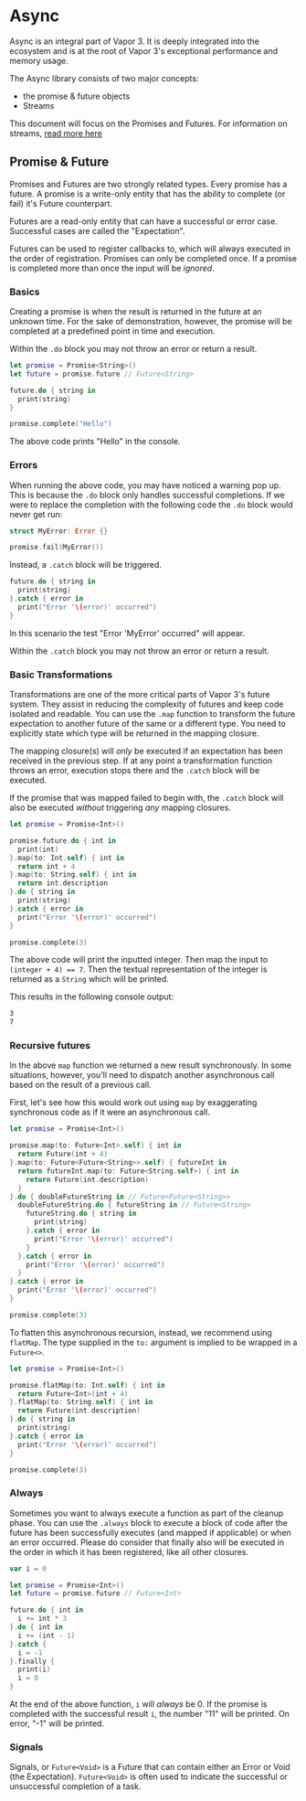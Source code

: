 # Async

Async is an integral part of Vapor 3. It is deeply integrated into the ecosystem and is at the root of Vapor 3's exceptional performance and memory usage.

The Async library consists of two major concepts:

- the promise & future objects
- Streams

This document will focus on the Promises and Futures. For information on streams, [read more here](../async/streams.md)

## Promise & Future

Promises and Futures are two strongly related types. Every promise has a future.
A promise is a write-only entity that has the ability to complete (or fail) it's Future counterpart.

Futures are a read-only entity that can have a successful or error case. Successful cases are called the "Expectation".

Futures can be used to register callbacks to, which will always executed in the order of registration. Promises can only be completed once. If a promise is completed more than once the input will be *ignored*.

### Basics

Creating a promise is when the result is returned in the future at an unknown time.
For the sake of demonstration, however, the promise will be completed at a predefined point in time and execution.

Within the `.do` block you may not throw an error or return a result.

```swift
let promise = Promise<String>()
let future = promise.future // Future<String>

future.do { string in
  print(string)
}

promise.complete("Hello")
```

The above code prints "Hello" in the console.

### Errors

When running the above code, you may have noticed a warning pop up. This is because the `.do` block only handles successful completions. If we were to replace the completion with the following code the `.do` block would never get run:

```swift
struct MyError: Error {}

promise.fail(MyError())
```

Instead, a `.catch` block will be triggered.

```swift
future.do { string in
  print(string)
}.catch { error in
  print("Error '\(error)' occurred")
}
```

In this scenario the test "Error 'MyError' occurred" will appear.

Within the `.catch` block you may not throw an error or return a result.

### Basic Transformations

Transformations are one of the more critical parts of Vapor 3's future system. They assist in reducing the complexity of futures and keep code isolated and readable. You can use the `.map` function to transform the future expectation to another future of the same or a different type. You need to explicitly state which type will be returned in the mapping closure.

The mapping closure(s) will *only* be executed if an expectation has been received in the previous step. If at any point a transformation function throws an error, execution stops there and the `.catch` block will be executed.

If the promise that was mapped failed to begin with, the `.catch` block will also be executed _without_ triggering *any* mapping closures.

```swift
let promise = Promise<Int>()

promise.future.do { int in
  print(int)
}.map(to: Int.self) { int in
  return int + 4
}.map(to: String.self) { int in
  return int.description
}.do { string in
  print(string)
}.catch { error in
  print("Error '\(error)' occurred")
}

promise.complete(3)
```

The above code will print the inputted integer. Then map the input to `(integer + 4) == 7`.
Then the textual representation of the integer is returned as a `String` which will be printed.

This results in the following console output:

```sh
3
7
```

### Recursive futures

In the above `map` function we returned a new result synchronously. In some situations, however, you'll need to dispatch another asynchronous call based on the result of a previous call.

First, let's see how this would work out using `map` by exaggerating synchronous code as if it were an asynchronous call.

```swift
let promise = Promise<Int>()

promise.map(to: Future<Int>.self) { int in
  return Future(int + 4)
}.map(to: Future<Future<String>>.self) { futureInt in
  return futureInt.map(to: Future<String.self>) { int in
    return Future(int.description)
  }
}.do { doubleFutureString in // Future<Future<String>>
  doubleFutureString.do { futureString in // Future<String>
    futureString.do { string in
      print(string)
    }.catch { error in
      print("Error '\(error)' occurred")
    }
  }.catch { error in
    print("Error '\(error)' occurred")
  }
}.catch { error in
  print("Error '\(error)' occurred")
}

promise.complete(3)
```

To flatten this asynchronous recursion, instead, we recommend using `flatMap`.
The type supplied in the `to:` argument is implied to be wrapped in a `Future<>`.

```swift
let promise = Promise<Int>()

promise.flatMap(to: Int.self) { int in
  return Future<Int>(int + 4)
}.flatMap(to: String.self) { int in
  return Future(int.description)
}.do { string in
  print(string)
}.catch { error in
  print("Error '\(error)' occurred")
}

promise.complete(3)
```

### Always

Sometimes you want to always execute a function as part of the cleanup phase.
You can use the `.always` block to execute a block of code after the future has been successfully executes (and mapped if applicable) or when an error occurred. Please do consider that finally also will be executed in the order in which it has been registered, like all other closures.

```swift
var i = 0

let promise = Promise<Int>()
let future = promise.future // Future<Int>

future.do { int in
  i += int * 3
}.do { int in
  i += (int - 1)
}.catch {
  i = -1
}.finally {
  print(i)
  i = 0
}
```

At the end of the above function, `i` will *always* be 0. If the promise is completed with the successful result `i`, the number "11" will be printed. On error, "-1" will be printed.

### Signals

Signals, or `Future<Void>` is a Future that can contain either an Error or Void (the Expectation). `Future<Void>` is often used to indicate the successful or unsuccessful completion of a task.
